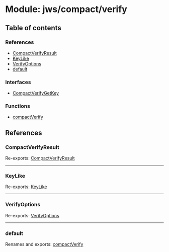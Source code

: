 # Module: jws/compact/verify

## Table of contents

### References

- [CompactVerifyResult](jws_compact_verify.md#compactverifyresult)
- [KeyLike](jws_compact_verify.md#keylike)
- [VerifyOptions](jws_compact_verify.md#verifyoptions)
- [default](jws_compact_verify.md#default)

### Interfaces

- [CompactVerifyGetKey](../interfaces/jws_compact_verify.compactverifygetkey.md)

### Functions

- [compactVerify](../functions/jws_compact_verify.compactverify.md)

## References

### CompactVerifyResult

Re-exports: [CompactVerifyResult](../interfaces/types.compactverifyresult.md)

___

### KeyLike

Re-exports: [KeyLike](../types/types.keylike.md)

___

### VerifyOptions

Re-exports: [VerifyOptions](../interfaces/types.verifyoptions.md)

___

### default

Renames and exports: [compactVerify](../functions/jws_compact_verify.compactverify.md)
